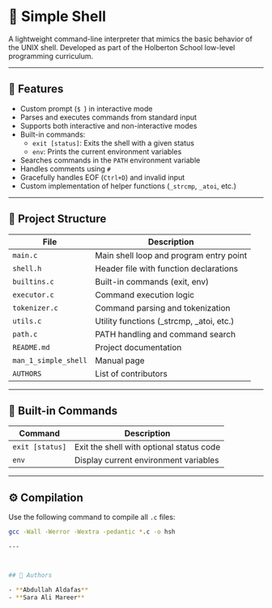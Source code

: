 # 🐚 Simple Shell

A lightweight command-line interpreter that mimics the basic behavior of the UNIX shell. Developed as part of the Holberton School low-level programming curriculum.

---

## 📌 Features

- Custom prompt (`$ `) in interactive mode
- Parses and executes commands from standard input
- Supports both interactive and non-interactive modes
- Built-in commands:
  - `exit [status]`: Exits the shell with a given status
  - `env`: Prints the current environment variables
- Searches commands in the `PATH` environment variable
- Handles comments using `#`
- Gracefully handles EOF (`Ctrl+D`) and invalid input
- Custom implementation of helper functions (`_strcmp`, `_atoi`, etc.)

---

## 📁 Project Structure

| File | Description |
|------|-------------|
| `main.c` | Main shell loop and program entry point |
| `shell.h` | Header file with function declarations |
| `builtins.c` | Built-in commands (exit, env) |
| `executor.c` | Command execution logic |
| `tokenizer.c` | Command parsing and tokenization |
| `utils.c` | Utility functions (_strcmp, _atoi, etc.) |
| `path.c` | PATH handling and command search |
| `README.md` | Project documentation |
| `man_1_simple_shell` | Manual page |
| `AUTHORS` | List of contributors |

---


## 🧠 Built-in Commands

| Command | Description |
|---------|-------------|
| `exit [status]` | Exit the shell with optional status code |
| `env` | Display current environment variables |

---

## ⚙️ Compilation

Use the following command to compile all `.c` files:

```bash
gcc -Wall -Werror -Wextra -pedantic *.c -o hsh

---



## 👥 Authors

- **Abdullah Aldafas** 
- **Sara Ali Mareer** 

